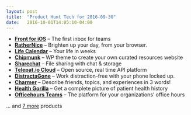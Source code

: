 ```yaml
---
layout: post
title:  "Product Hunt Tech for 2016-09-30"
date:   2016-10-01T14:05:10-04:00
---
```


* **[Front for iOS](https://www.producthunt.com/tech/front-for-ios?utm_campaign=producthunt-api&utm_medium=api&utm_source=Application%3A+Daily+Digest+RSS+%28ID%3A+3202%29)** – The first inbox for teams
* **[RatherNice](https://www.producthunt.com/tech/rathernice?utm_campaign=producthunt-api&utm_medium=api&utm_source=Application%3A+Daily+Digest+RSS+%28ID%3A+3202%29)** – Brighten up your day, from your browser.
* **[Life Calendar](https://www.producthunt.com/tech/life-calendar?utm_campaign=producthunt-api&utm_medium=api&utm_source=Application%3A+Daily+Digest+RSS+%28ID%3A+3202%29)** – Your life in weeks
* **[Chipmunk](https://www.producthunt.com/tech/chipmunk?utm_campaign=producthunt-api&utm_medium=api&utm_source=Application%3A+Daily+Digest+RSS+%28ID%3A+3202%29)** – WP theme to create your own curated resources website
* **[Sharechat](https://www.producthunt.com/tech/sharechat?utm_campaign=producthunt-api&utm_medium=api&utm_source=Application%3A+Daily+Digest+RSS+%28ID%3A+3202%29)** – File sharing with chat & storage
* **[Telepat.io Cloud](https://www.producthunt.com/tech/telepat-io-cloud?utm_campaign=producthunt-api&utm_medium=api&utm_source=Application%3A+Daily+Digest+RSS+%28ID%3A+3202%29)** – Open source, real time API platform
* **[DistractaGone](https://www.producthunt.com/tech/distractagone?utm_campaign=producthunt-api&utm_medium=api&utm_source=Application%3A+Daily+Digest+RSS+%28ID%3A+3202%29)** – Work distraction-free with your phone locked up.
* **[Charmer](https://www.producthunt.com/tech/charmer?utm_campaign=producthunt-api&utm_medium=api&utm_source=Application%3A+Daily+Digest+RSS+%28ID%3A+3202%29)** – Describe friends, topics, and experiences in 3 words!
* **[Health Gorilla](https://www.producthunt.com/tech/health-gorilla-2?utm_campaign=producthunt-api&utm_medium=api&utm_source=Application%3A+Daily+Digest+RSS+%28ID%3A+3202%29)** – Get a complete picture of patient health history
* **[Officehours Teams](https://www.producthunt.com/tech/officehours-teams?utm_campaign=producthunt-api&utm_medium=api&utm_source=Application%3A+Daily+Digest+RSS+%28ID%3A+3202%29)** – The platform for your organizations’ office hours

… and [7 more](https://www.producthunt.com/tech) products